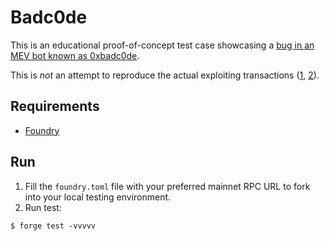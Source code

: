 # Badc0de

This is an educational proof-of-concept test case showcasing a [bug in an MEV bot known as 0xbadc0de](https://rekt.news/ripmevbot/).

This is _not_ an attempt to reproduce the actual exploiting transactions ([1](https://etherscan.io/tx/0x59ddcf5ee5c687af2cbf291c3ac63bf28316a8ecbb621d9f62d07fa8a5b8ef4e), [2](https://etherscan.io/tx/0x631d206d49b930029197e5e57bbbb9a4da2eb00993560c77104cd9f4ae2d1a98)).

## Requirements

- [Foundry](https://book.getfoundry.sh/)

## Run

1. Fill the `foundry.toml` file with your preferred mainnet RPC URL to fork into your local testing environment.
2. Run test:

```
$ forge test -vvvvv
```
